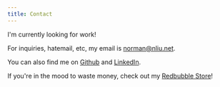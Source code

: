 ```yaml
---
title: Contact
---
```

I'm currently looking for work!

For inquiries, hatemail, etc, my email is 
<a href="mailto:norman@nliu.net">norman@nliu.net</a>.<br>

You can also find me on [Github][github] and [LinkedIn][lnk].

If you're in the mood to waste money, check out my [Redbubble Store][rbd]!

[github]: https://github.com/dreamsmasher
[rbd]: https://www.redbubble.com/people/dreamsmashers/shop
[lnk]: https://linkedin.com/in/norman-wuwei-liu
